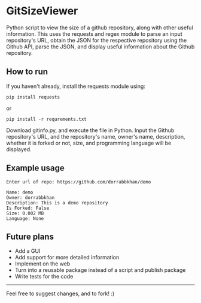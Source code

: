 # GitSizeViewer

 

Python script to view the size of a github repository, along with other useful information. This uses the requests and regex module to parse an input repository's URL, obtain the JSON for the respective repository using the Github API, parse the JSON, and display useful information about the Github repository. 





## How to run



If you haven't already, install the requests module using:

```
pip install requests
```

or

```
pip install -r requrements.txt
```



Download gitinfo.py, and execute the file in Python. Input the Github repository's URL, and the repository's name, owner's name, description, whether it is forked or not, size, and programming language will be displayed.


## Example usage




```
Enter url of repo: https://github.com/dorrabbkhan/demo

Name: demo
Owner: dorrabbkhan
Description: This is a demo repository
Is Forked: False
Size: 0.002 MB
Language: None
```

## Future plans





- Add a GUI
- Add support for more detailed information
- Implement on the web
- Turn into a reusable package instead of a script and publish package
- Write tests for the code


------



Feel free to suggest changes, and to fork! :)
